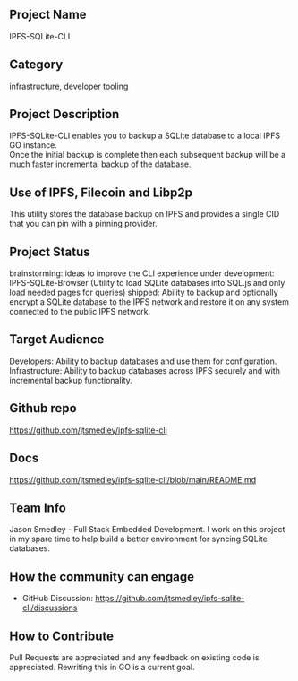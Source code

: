 ## Project Name <!-- Add your project name here with format "Project Name"-->

IPFS-SQLite-CLI

## Category
infrastructure, developer tooling

## Project Description
IPFS-SQLite-CLI enables you to backup a SQLite database to a local IPFS GO instance.  
Once the initial backup is complete then each subsequent backup will be a much faster incremental backup of the database.

## Use of IPFS, Filecoin and Libp2p
This utility stores the database backup on IPFS and provides a single CID that you can pin with a pinning provider.

## Project Status
brainstorming: ideas to improve the CLI experience
under development: IPFS-SQLite-Browser (Utility to load SQLite databases into SQL.js and only load needed pages for queries)
shipped: Ability to backup and optionally encrypt a SQLite database to the IPFS network and restore it on any system connected to the public IPFS network.

## Target Audience
Developers: Ability to backup databases and use them for configuration.
Infrastructure: Ability to backup databases across IPFS securely and with incremental backup functionality.

## Github repo
https://github.com/jtsmedley/ipfs-sqlite-cli

## Docs
https://github.com/jtsmedley/ipfs-sqlite-cli/blob/main/README.md

## Team Info
Jason Smedley - Full Stack Embedded Development.  I work on this project in my spare time to help build a better environment for syncing SQLite databases.

## How the community can engage
* GitHub Discussion: https://github.com/jtsmedley/ipfs-sqlite-cli/discussions

## How to Contribute
Pull Requests are appreciated and any feedback on existing code is appreciated.  Rewriting this in GO is a current goal.
